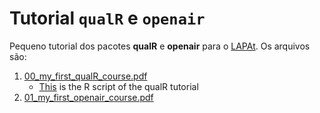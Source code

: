 # Tutorial `qualR` e `openair`
Pequeno tutorial dos pacotes **qualR** e **openair** para o [LAPAt](http://www.lapat.iag.usp.br/).
Os arquivos são:
1. [00_my_first_qualR_course.pdf](https://github.com/quishqa/qualR_tuto/blob/main/00_my_first_qualR_course.pdf)
    - [This](https://github.com/quishqa/qualR_tuto/blob/main/01_scripts/01_my_first_qualR_script.R) is the R script of the qualR tutorial 
2. [01_my_first_openair_course.pdf](https://github.com/quishqa/qualR_tuto/blob/main/01_my_first_openair_course.pdf)
